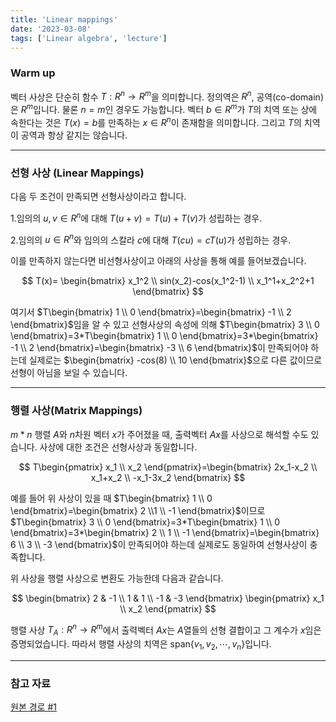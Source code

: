 ```yaml
---
title: 'Linear mappings'
date: '2023-03-08'
tags: ['Linear algebra', 'lecture']
---
```


### Warm up

벡터 사상은 단순히 함수 $T:R^n \rightarrow R^m$을 의미합니다. 정의역은 $R^n$, 공역(co-domain)은 $R^m$입니다. 물론 $n=m$인 경우도 가능합니다. 벡터 $b \in R^m$가 $T$의 치역 또는 상에 속한다는 것은 $T(x)=b$를 만족하는 $x \in R^n$이 존재함을 의미합니다. 그리고 $T$의 치역이 공역과 항상 같지는 않습니다.

---

### 선형 사상 (Linear Mappings)

다음 두 조건이 만족되면 선형사상이라고 합니다.

1.임의의 $u,v \in R^n$에 대해 $T(u+v) = T(u) + T(v)$가 성립하는 경우.

2.임의의 $u \in R^n$와 임의의 스칼라 $c$에 대해 $T(cu) = cT(u)$가 성립하는 경우.

이를 만족하지 않는다면 비선형사상이고 아래의 사상을 통해 예를 들어보겠습니다.

$$
T(x)= \begin{bmatrix} x_1^2 \\ sin(x_2)-cos(x_1^2-1) \\ x_1^1+x_2^2+1 \end{bmatrix}
$$

여기서 $T\begin{bmatrix} 1 \\ 0 \end{bmatrix}=\begin{bmatrix} -1 \\ 2 \end{bmatrix}$임을 알 수 있고 선형사상의 속성에 의해 $T\begin{bmatrix} 3 \\ 0 \end{bmatrix}=3*T\begin{bmatrix} 1 \\ 0 \end{bmatrix}=3*\begin{bmatrix} -1 \\ 2 \end{bmatrix}=\begin{bmatrix} -3 \\ 6 \end{bmatrix}$이 만족되어야 하는데 실제로는 $\begin{bmatrix} -cos(8) \\ 10 \end{bmatrix}$으로 다른 값이므로 선형이 아님을 보일 수 있습니다.

---

### 행렬 사상(Matrix Mappings)

$m*n$ 행렬 $A$와 $n$차원 벡터 $x$가 주어졌을 때, 출력벡터 $Ax$를 사상으로 해석할 수도 있습니다. 사상에 대한 조건은 선형사상과 동일합니다.

$$
T\begin{pmatrix} x_1 \\ x_2 \end{pmatrix}=\begin{bmatrix} 2x_1-x_2 \\ x_1+x_2 \\ -x_1-3x_2 \end{bmatrix}
$$

예를 들어 위 사상이 있을 때 $T\begin{bmatrix} 1 \\ 0 \end{bmatrix}=\begin{bmatrix} 2 \\1 \\ -1 \end{bmatrix}$이므로 $T\begin{bmatrix} 3 \\ 0 \end{bmatrix}=3*T\begin{bmatrix} 1 \\ 0 \end{bmatrix}=3*\begin{bmatrix} 2 \\ 1 \\ -1 \end{bmatrix}=\begin{bmatrix} 6 \\ 3 \\ -3 \end{bmatrix}$이 만족되어야 하는데 실제로도 동일하여 선형사상이 충족합니다.

위 사상을 행렬 사상으로 변환도 가능한데 다음과 같습니다.

$$
\begin{bmatrix} 2 & -1 \\ 1 & 1 \\ -1 & -3 \end{bmatrix} \begin{pmatrix} x_1 \\ x_2 \end{pmatrix}
$$

행렬 사상 $T_A : R^n \rightarrow R^m$에서 출력벡터 $Ax$는 $A$열들의 선형 결합이고 그 계수가 $x$임은 증명되었습니다. 따라서 행렬 사상의 치역은 span$\{v_1, v_2, \cdots, v_n\}$입니다.

---

### 참고 자료

[원본 경로 #1](https://www.geneseo.edu/~aguilar/public/assets/courses/233/main_notes.pdf)